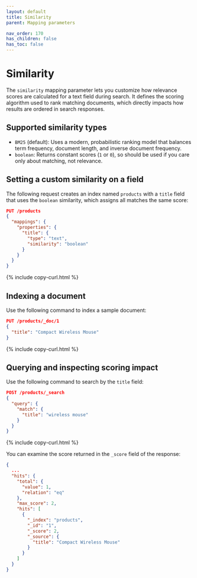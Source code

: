 ```yaml
---
layout: default
title: Similarity
parent: Mapping parameters

nav_order: 170
has_children: false
has_toc: false
---
```


# Similarity

The `similarity` mapping parameter lets you customize how relevance scores are calculated for a text field during search. It defines the scoring algorithm used to rank matching documents, which directly impacts how results are ordered in search responses.

## Supported similarity types

- `BM25` (default): Uses a modern, probabilistic ranking model that balances term frequency, document length, and inverse document frequency.
- `boolean`: Returns constant scores (`1` or `0`), so should be used if you care only about matching, not relevance.

## Setting a custom similarity on a field

The following request creates an index named `products` with a `title` field that uses the `boolean` similarity, which assigns all matches the same score:

```json
PUT /products
{
  "mappings": {
    "properties": {
      "title": {
        "type": "text",
        "similarity": "boolean"
      }
    }
  }
}
```
{% include copy-curl.html %}

## Indexing a document

Use the following command to index a sample document:

```json
PUT /products/_doc/1
{
  "title": "Compact Wireless Mouse"
}
```
{% include copy-curl.html %}

## Querying and inspecting scoring impact

Use the following command to search by the `title` field:

```json
POST /products/_search
{
  "query": {
    "match": {
      "title": "wireless mouse"
    }
  }
}
```
{% include copy-curl.html %}

You can examine the score returned in the `_score` field of the response:

```json
{
  ...
  "hits": {
    "total": {
      "value": 1,
      "relation": "eq"
    },
    "max_score": 2,
    "hits": [
      {
        "_index": "products",
        "_id": "1",
        "_score": 2,
        "_source": {
          "title": "Compact Wireless Mouse"
        }
      }
    ]
  }
}
```
